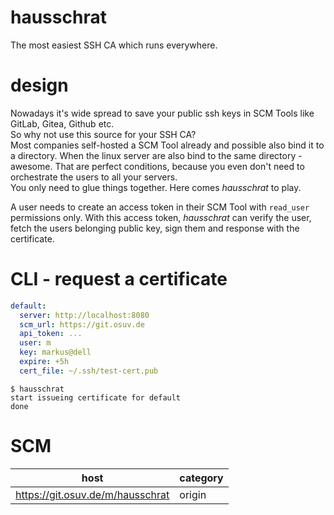 # hausschrat

The most easiest SSH CA which runs everywhere.

# design

Nowadays it's wide spread to save your public ssh keys in SCM Tools like GitLab, Gitea, Github etc.  
So why not use this source for your SSH CA?  
Most companies self-hosted a SCM Tool already and possible also bind it to a directory. When the linux server are also bind to the same directory - awesome. That are perfect conditions, because you even don't need to orchestrate the users to all your servers.    
You only need to glue things together. Here comes _hausschrat_ to play.

A user needs to create an access token in their SCM Tool with `read_user` permissions only. With this access token, _hausschrat_ can verify the user, fetch the users belonging public key, sign them and response with the certificate.

# CLI - request a certificate

```yml
default:
  server: http://localhost:8080
  scm_url: https://git.osuv.de
  api_token: ...
  user: m
  key: markus@dell
  expire: +5h
  cert_file: ~/.ssh/test-cert.pub
```

```shell
$ hausschrat
start issueing certificate for default
done
```

# SCM

| **host** | **category** |
| --- | --- |
| https://git.osuv.de/m/hausschrat | origin |
